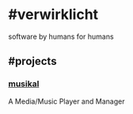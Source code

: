 # #verwirklicht
software by humans for humans

## #projects

### [musikal](https://github.com/verwirklicht/musikal)

A Media/Music Player and Manager


